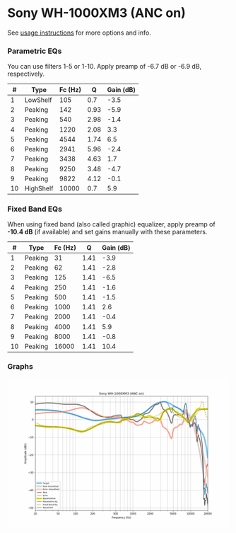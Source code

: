 # Sony WH-1000XM3 (ANC on)
See [usage instructions](https://github.com/jaakkopasanen/AutoEq#usage) for more options and info.

### Parametric EQs
You can use filters 1-5 or 1-10. Apply preamp of -6.7 dB or -6.9 dB, respectively.

|   # | Type      |   Fc (Hz) |    Q |   Gain (dB) |
|-----|-----------|-----------|------|-------------|
|   1 | LowShelf  |       105 | 0.7  |        -3.5 |
|   2 | Peaking   |       142 | 0.93 |        -5.9 |
|   3 | Peaking   |       540 | 2.98 |        -1.4 |
|   4 | Peaking   |      1220 | 2.08 |         3.3 |
|   5 | Peaking   |      4544 | 1.74 |         6.5 |
|   6 | Peaking   |      2941 | 5.96 |        -2.4 |
|   7 | Peaking   |      3438 | 4.63 |         1.7 |
|   8 | Peaking   |      9250 | 3.48 |        -4.7 |
|   9 | Peaking   |      9822 | 4.12 |        -0.1 |
|  10 | HighShelf |     10000 | 0.7  |         5.9 |

### Fixed Band EQs
When using fixed band (also called graphic) equalizer, apply preamp of **-10.4 dB** (if available) and set gains manually with these parameters.

|   # | Type    |   Fc (Hz) |    Q |   Gain (dB) |
|-----|---------|-----------|------|-------------|
|   1 | Peaking |        31 | 1.41 |        -3.9 |
|   2 | Peaking |        62 | 1.41 |        -2.8 |
|   3 | Peaking |       125 | 1.41 |        -6.5 |
|   4 | Peaking |       250 | 1.41 |        -1.6 |
|   5 | Peaking |       500 | 1.41 |        -1.5 |
|   6 | Peaking |      1000 | 1.41 |         2.6 |
|   7 | Peaking |      2000 | 1.41 |        -0.4 |
|   8 | Peaking |      4000 | 1.41 |         5.9 |
|   9 | Peaking |      8000 | 1.41 |        -0.8 |
|  10 | Peaking |     16000 | 1.41 |        10.4 |

### Graphs
![](./Sony%20WH-1000XM3%20(ANC%20on).png)
